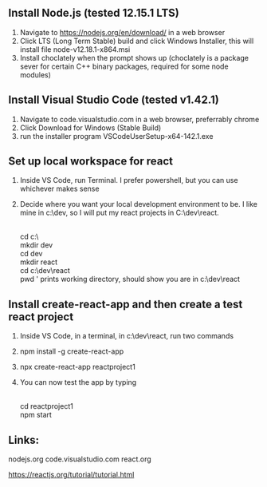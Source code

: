 
Install Node.js (tested 12.15.1 LTS)
-----------------------------
1. Navigate to https://nodejs.org/en/download/ in a web browser
2. Click LTS (Long Term Stable) build and click Windows Installer, this will install file node-v12.18.1-x864.msi
3. Install choclately when the prompt shows up (choclately is a package sever for certain C++ binary packages, required for some node modules)

Install Visual Studio Code (tested v1.42.1)
-----------------------------
1. Navigate to code.visualstudio.com in a web browser, preferrably chrome
2. Click Download for Windows (Stable Build)
3. run the installer program VSCodeUserSetup-x64-142.1.exe

Set up local workspace for react
-----------------------------
1. Inside VS Code, run Terminal.  I prefer powershell, but you can use whichever makes sense
2. Decide where you want your local development environment to be.  I like mine in c:\dev, so I will put my react projects in C:\dev\react.

   <br>
   cd c:\<br>
   mkdir dev<br>
   cd dev<br>
   mkdir react<br>
   cd c:\dev\react<br>
   pwd          ' prints working directory, should show you are in c:\dev\react<br>

Install create-react-app and then create a test react project
-----------------------------
1. Inside VS Code, in a terminal, in c:\dev\react, run two commands
2. npm install -g create-react-app
3. npx create-react-app reactproject1
4. You can now test the app by typing

    <br>
     cd reactproject1<br>
     npm start<br>

Links:
-----------------------------
nodejs.org
code.visualstudio.com
react.org

https://reactjs.org/tutorial/tutorial.html